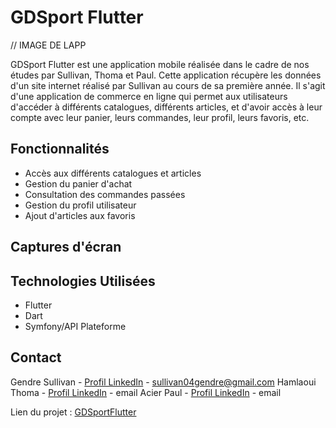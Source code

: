 # GDSport Flutter

// IMAGE DE LAPP

GDSport Flutter est une application mobile réalisée dans le cadre de nos études par Sullivan, Thoma et Paul. Cette application récupère les données d'un site internet réalisé par Sullivan au cours de sa première année. Il s'agit d'une application de commerce en ligne qui permet aux utilisateurs d'accéder à différents catalogues, différents articles, et d'avoir accès à leur compte avec leur panier, leurs commandes, leur profil, leurs favoris, etc.

## Fonctionnalités

- Accès aux différents catalogues et articles
- Gestion du panier d'achat
- Consultation des commandes passées
- Gestion du profil utilisateur
- Ajout d'articles aux favoris

## Captures d'écran



## Technologies Utilisées

- Flutter
- Dart
- Symfony/API Plateforme

## Contact

Gendre Sullivan - [Profil LinkedIn](https://www.linkedin.com/in/sullivan-gendre-a0a209271/) - sullivan04gendre@gmail.com
Hamlaoui Thoma - [Profil LinkedIn](https://www.linkedin.com/in/thoma-hamlaoui/) - email
Acier Paul - [Profil LinkedIn](https://www.linkedin.com/in/paul-acier-43a783276/) - email

Lien du projet : [GDSportFlutter](https://github.com/SullivanGDR/GDSportFlutter/)
